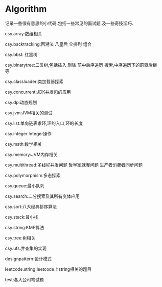 # Algorithm
记录一些很有意思的小代码.包括一些常见的面试题,及一些奇技淫巧.

csy.array:数组相关

csy.backtracking:回溯法 八皇后 全排列 组合

csy.bbst: 红黑树

csy.binarytree:二叉树,包括插入 删除 前中后序遍历 搜索,中序遍历下的前驱后继等

csy.classloader:类加载器探索

csy.concurrent:JDK并发包的应用

csy.dp:动态规划

csy.jvm:JVM相关的测试

csy.list:单向链表求环,环的入口,环的长度

csy.integer:Integer操作

csy.math:数学相关

csy.memory:JVM内存相关

csy.multithread:多线程并发问题 哲学家就餐问题 生产者消费者同步问题

csy.polymorphism:多态探索

csy.queue:最小队列

csy.search:二分搜索及其所有变体应用

csy.sort:八大经典排序算法

csy.stack:最小栈

csy.string:KMP算法

csy.tree:树相关

csy.ufs:并查集的实现


designpattern:设计模式

leetcode.string:leetcode上string相关的题目

test:各大公司笔试题
